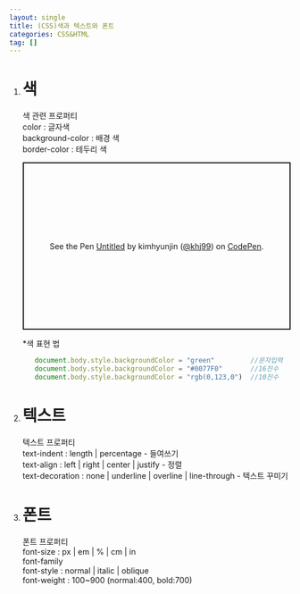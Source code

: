 ```yaml
---
layout: single
title: (CSS)색과 텍스트와 폰트
categories: CSS&HTML
tag: []
---   
```


1. # 색
   색 관련 프로퍼티   
   color : 글자색   
   background-color : 배경 색   
   border-color : 테두리 색   

   <p class="codepen" data-height="600" data-default-tab="html,result" data-slug-hash="zYXZavb" data-user="khj99" style="height: 300px; box-sizing: border-box; display: flex; align-items: center; justify-content: center; border: 2px solid; margin: 1em 0; padding: 1em;">
   <span>See the Pen <a href="https://codepen.io/khj99/pen/zYXZavb">
   Untitled</a> by kimhyunjin (<a href="https://codepen.io/khj99">@khj99</a>)
   on <a href="https://codepen.io">CodePen</a>.</span>
   </p>
   <script async src="https://cpwebassets.codepen.io/assets/embed/ei.js"></script>

   *색 표현 법
   ```js
      document.body.style.backgroundColor = "green"         //문자입력
      document.body.style.backgroundColor = "#0077F0"       //16진수 
      document.body.style.backgroundColor = "rgb(0,123,0")  //10진수
   ```

1. # 텍스트
   텍스트 프로퍼티   
   text-indent : length | percentage - 들여쓰기   
   text-align : left | right | center | justify - 정렬   
   text-decoration : none | underline | overline | line-through - 텍스트 꾸미기   

1. # 폰트
   폰트 프로퍼티   
   font-size : px | em | % | cm | in   
   font-family   
   font-style : normal | italic | oblique   
   font-weight : 100~900 (normal:400, bold:700)   

   

